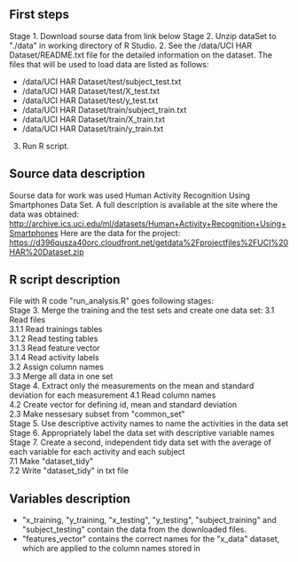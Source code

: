 ## First steps
Stage 1. Download sourse data from link below
Stage 2. Unzip dataSet to "./data" in working directory of R Studio. 
2. See the /data/UCI HAR Dataset/README.txt file for the detailed information on the dataset. 
The files that will be used to load data are listed as follows:
* /data/UCI HAR Dataset/test/subject_test.txt
* /data/UCI HAR Dataset/test/X_test.txt
* /data/UCI HAR Dataset/test/y_test.txt
* /data/UCI HAR Dataset/train/subject_train.txt
* /data/UCI HAR Dataset/train/X_train.txt
* /data/UCI HAR Dataset/train/y_train.txt
3. Run R script.

## Source data description
Sourse data for work was used Human Activity Recognition Using Smartphones Data Set. A full description is available at the site where the data was obtained:
  http://archive.ics.uci.edu/ml/datasets/Human+Activity+Recognition+Using+Smartphones
Here are the data for the project: https://d396qusza40orc.cloudfront.net/getdata%2Fprojectfiles%2FUCI%20HAR%20Dataset.zip 

## R script description
File with R code "run_analysis.R" goes following stages:   
Stage 3. Merge the training and the test sets and create one data set:
3.1 Read files    
3.1.1 Read trainings tables   
3.1.2 Read testing tables   
3.1.3 Read feature vector   
3.1.4 Read activity labels   
3.2 Assign column names   
3.3 Merge all data in one set   
Stage 4. Extract only the measurements on the mean and standard deviation for each measurement
4.1 Read column names  
4.2 Create vector for defining id, mean and standard deviation   
2.3 Make nessesary subset from "common_set"  
Stage 5. Use descriptive activity names to name the activities in the data set   
Stage 6. Appropriately label the data set with descriptive variable names   
Stage 7. Create a second, independent tidy data set with the average of each variable for each activity and each subject   
7.1 Make "dataset_tidy"   
7.2 Write "dataset_tidy" in txt file   

## Variables description   
* "x_training, "y_training, "x_testing", "y_testing", "subject_training" and "subject_testing" contain the data from the downloaded files.
* "features_vector" contains the correct names for the "x_data" dataset, which are applied to the column names stored in
